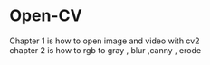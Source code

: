 # Open-CV
Chapter 1 is how to open image and video with cv2<br/>
chapter 2 is how to rgb to gray , blur ,canny , erode